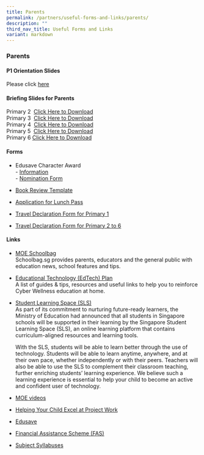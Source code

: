 ```yaml
---
title: Parents
permalink: /partners/useful-forms-and-links/parents/
description: ""
third_nav_title: Useful Forms and Links
variant: markdown
---
```

### **Parents**
#### P1 Orientation Slides
Please click [here](https://online.fliphtml5.com/cuxpm/oiti/)

#### **Briefing Slides for Parents**
Primary 2&nbsp;&nbsp;[Click Here to Download](/files/Useful%20Forms%20and%20Links/P2%20Briefing%20for%20Parents.pdf)<br>
Primary 3&nbsp;&nbsp;[Click Here to Download](https://peiyingpri.moe.edu.sg/qql/slot/u161/2021%20briefing%20slides/P3%20Briefing%20for%20Parents.pdf)<br>
Primary 4&nbsp;&nbsp;[Click Here to Download](https://peiyingpri.moe.edu.sg/qql/slot/u161/2021%20briefing%20slides/P4%20Briefing%20for%20parents.pdf)<br>
Primary 5&nbsp;&nbsp;[Click Here to Download](/files/Useful%20Forms%20and%20Links/P5%20Briefing%20for%20Parents.pdf)<br>
Primary 6  [Click Here to Download](/files/Useful%20Forms%20and%20Links/P6%20Briefing%20for%20Parents_compressed.pdf)

#### **Forms**
*   Edusave Character Award  
    \-  [Information](/files/Useful%20Forms%20and%20Links/ECHA%20%202020.pdf)<br>
    \- [Nomination Form](/files/Useful%20Forms%20and%20Links/ECHA_Nomination%20Forms%202020%20(Parents).pdf) 
    
*   [Book Review Template](/files/Useful%20Forms%20and%20Links/Book_Review_Template(Jun_12).pdf) 
      
    
*   [Application for Lunch Pass](/files/Useful%20Forms%20and%20Links/application%20form%20for%20lunch%20pass.pdf)
      
    
*   [Travel Declaration Form for Primary 1](/files/Useful%20Forms%20and%20Links/travel%20declaration%20p1.pdf)
      
    
*   [Travel Declaration Form for Primary 2 to 6](/files/Useful%20Forms%20and%20Links/travel%20declaration%20p2-p6.pdf)

#### **Links**
*   [MOE Schoolbag](https://www.schoolbag.edu.sg/) <br>
    Schoolbag.sg provides parents, educators and the general public with education news, school features and tips.  
      
    
*   [Educational Technology (EdTech) Plan](https://www.moe.gov.sg/education-in-sg/educational-technology-journey/edtech-plan)<br>
A list of guides &amp; tips, resources and useful links to help you to reinforce Cyber Wellness education at home.  
      
    
*   [Student Learning Space (SLS)](https://vle.learning.moe.edu.sg/login)  <br>
    As part of its commitment to nurturing future-ready learners, the Ministry of Education had announced that all students in Singapore schools will be supported in their learning by the Singapore Student Learning Space (SLS), an online learning platform that contains curriculum-aligned resources and learning tools.
    
    With the SLS, students will be able to learn better through the use of technology. Students will be able to learn anytime, anywhere, and at their own pace, whether independently or with their peers. Teachers will also be able to use the SLS to complement their classroom teaching, further enriching students’ learning experience. We believe such a learning experience is essential to help your child to become an active and confident user of technology.
    
*   [MOE videos](https://www.youtube.com/channel/UC8PAXQlNeQ5w4n4uKC0hRmw)

*   [Helping Your Child Excel at Project Work](https://www.nlb.gov.sg/sure/wp-content/uploads/2013/07/Parents-guidebook_FA.pdf)  
      
    
*   [Edusave](https://www.moe.gov.sg/education/edusave)  
      
    
*   [Financial Assistance Scheme (FAS)](https://www.moe.gov.sg/financial-matters/financial-assistance)
      
    
*   [Subject Syllabuses](https://www.moe.gov.sg/primary/curriculum/syllabus)